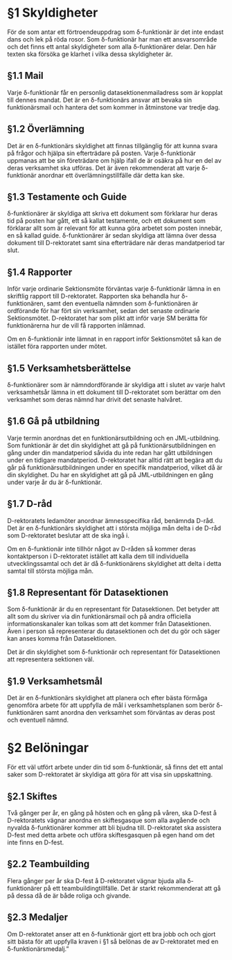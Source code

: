 <!-- Konglig Datasektionens PM för dFunk -->

# §1 Skyldigheter

För de som antar ett förtroendeuppdrag som δ-funktionär är det inte endast dans och lek på röda rosor. Som δ-funktionär har man ett ansvarsområde och det finns ett antal skyldigheter som alla δ-funktionärer delar. Den här texten ska försöka ge klarhet i vilka dessa skyldigheter är.

## §1.1 Mail

Varje δ-funktionär får en personlig datasektionenmailadress som är kopplat till dennes mandat. Det är en δ-funktionärs ansvar att bevaka sin funktionärsmail och hantera det som kommer in åtminstone var tredje dag.

## §1.2 Överlämning

Det är en δ-funktionärs skyldighet att finnas tillgänglig för att kunna svara på frågor och hjälpa sin efterträdare på posten. Varje δ-funktionär uppmanas att be sin företrädare om hjälp ifall de är osäkra på hur en del av deras verksamhet ska utföras. Det är även rekommenderat att varje δ-funktionär anordnar ett överlämningstillfälle där detta kan ske.

## §1.3 Testamente och Guide

δ-funktionärer är skyldiga att skriva ett dokument som förklarar hur deras tid på posten har gått, ett så kallat testamente, och ett dokument som förklarar allt som är relevant för att kunna göra arbetet som posten innebär, en så kallad guide. δ-funktionärer är sedan skyldiga att lämna över dessa dokument till D-rektoratet samt sina efterträdare när deras mandatperiod tar slut.

## §1.4 Rapporter

Inför varje ordinarie Sektionsmöte förväntas varje δ-funktionär lämna in en skriftlig rapport till D-rektoratet. Rapporten ska behandla hur δ-funktionären, samt den eventuella nämnden som δ-funktionären är ordförande för har fört sin verksamhet, sedan det senaste ordinarie Sektionsmötet. D-rektoratet har som plikt att inför varje SM berätta för funktionärerna hur de vill få rapporten inlämnad.

Om en δ-funktionär inte lämnat in en rapport inför Sektionsmötet så kan de istället föra rapporten under mötet.

## §1.5 Verksamhetsberättelse
δ-funktionärer som är nämndordförande är skyldiga att i slutet av varje halvt verksamhetsår lämna in ett dokument till D-rektoratet som berättar om den verksamhet som deras nämnd har drivit det senaste halvåret.

## §1.6 Gå på utbildning

Varje termin anordnas det en funktionärsutbildning och en JML-utbildning. Som funktionär är det din skyldighet att gå på funktionärsutbildningen en gång under din mandatperiod såvida du inte redan har gått utbildningen under en tidigare mandatperiod. D-rektoratet har alltid rätt att begära att du går på funktionärsutbildningen under en specifik mandatperiod, vilket då är din skyldighet. Du har en skyldighet att gå på JML-utbildningen en gång under varje år du är δ-funktionär.

## §1.7 D-råd

D-rektoratets ledamöter anordnar ämnesspecifika råd, benämnda D-råd. Det är en δ-funktionärs skyldighet att i största möjliga mån delta i de D-råd som D-rektoratet beslutar att de ska ingå i. 

Om en δ-funktionär inte tillhör något av D-råden så kommer deras kontaktperson i D-rektoratet istället att kalla dem till individuella utvecklingssamtal och det är då δ-funktionärens skyldighet att delta i detta samtal till största möjliga mån.

## §1.8 Representant för Datasektionen

Som δ-funktionär är du en representant för Datasektionen. Det betyder att allt som du skriver via din funktionärsmail och på andra officiella informationskanaler kan tolkas som att det kommer från Datasektionen. Även i person så representerar du datasektionen och det du gör och säger kan anses komma från Datasektionen.

Det är din skyldighet som δ-funktionär och representant för Datasektionen att representera sektionen väl.

## §1.9 Verksamhetsmål

Det är en δ-funktionärs skyldighet att planera och efter bästa förmåga genomföra arbete för att uppfylla de mål i verksamhetsplanen som berör δ-funktionären samt anordna den verksamhet som förväntas av deras post och eventuell nämnd.

# §2 Belöningar

För ett väl utfört arbete under din tid som δ-funktionär, så finns det ett antal saker som
D-rektoratet är skyldiga att göra för att visa sin uppskattning. 

## §2.1 Skiftes

Två gånger per år, en gång på hösten och en gång på våren, ska D-fest å D-rektoratets vägnar anordna en skiftesgasque som alla avgående och nyvalda δ-funktionärer kommer att bli bjudna till. D-rektoratet ska assistera D-fest med detta arbete och utföra skiftesgasquen på egen hand om det inte finns en D-fest.

## §2.2 Teambuilding

Flera gånger per år ska D-fest å D-rektoratet vägnar bjuda alla δ-funktionärer på ett teambuildingtillfälle. Det är starkt rekommenderat att gå på dessa då de är både roliga och givande.

## §2.3 Medaljer

Om D-rektoratet anser att en δ-funktionär gjort ett bra jobb och och gjort sitt bästa för att uppfylla kraven i §1 så belönas de av D-rektoratet med en δ-funktionärsmedalj.”
